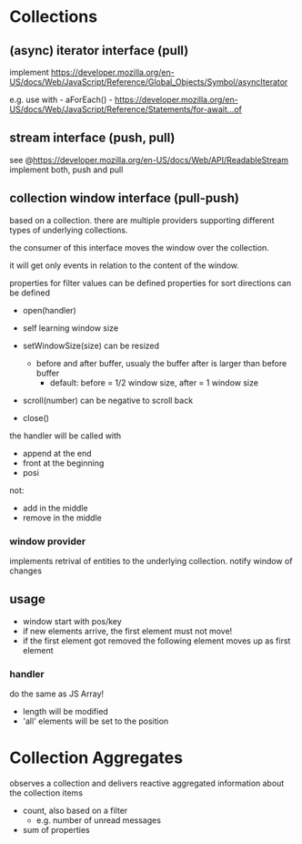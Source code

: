 Collections
===========

## (async) iterator interface (pull)

implement
    https://developer.mozilla.org/en-US/docs/Web/JavaScript/Reference/Global_Objects/Symbol/asyncIterator
    
e.g. use with
    - aForEach()
    - https://developer.mozilla.org/en-US/docs/Web/JavaScript/Reference/Statements/for-await...of

## stream interface (push, pull)

see @https://developer.mozilla.org/en-US/docs/Web/API/ReadableStream 
implement both, push and pull 

## collection window interface (pull-push)

based on a collection. there are multiple providers supporting
different types of underlying collections.

the consumer of this interface moves the window over the collection.

it will get only events in relation to the content of the window.

properties for filter values can be defined
properties for sort directions can be defined

- open(handler)
- self learning window size


- setWindowSize(size)   can be resized
    - before and after buffer, usualy the buffer after is larger than before buffer
        - default: before = 1/2 window size, after = 1 window size
- scroll(number)    can be negative to scroll back
- close()

the handler will be called with

- append    at the end
- front     at the beginning
- posi

not:
- add       in the middle
- remove    in the middle

### window provider

implements retrival of entities to the underlying collection.
notify window of changes 

## usage

- window start with pos/key
- if new elements arrive, the first element must not move!
- if the first element got removed the following element moves up as first element

### handler

do the same as JS Array!
- length will be modified
- 'all' elements will be set to the position 

# Collection Aggregates

observes a collection and delivers reactive aggregated information
about the collection items

- count, also based on a filter
    - e.g. number of unread messages  
- sum of properties
